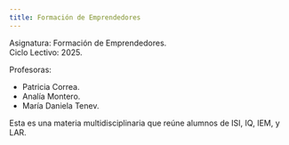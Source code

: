 ```yaml
---
title: Formación de Emprendedores
---
```


Asignatura: Formación de Emprendedores. \
Ciclo Lectivo: 2025.

Profesoras:

- Patricia Correa.
- Analía Montero.
- María Daniela Tenev.

Esta es una materia multidisciplinaria que reúne alumnos de ISI, IQ, IEM, y LAR.
